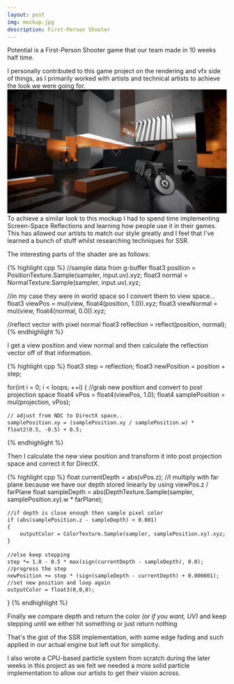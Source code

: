 ```yaml
---
layout: post
img: mockup.jpg
description: First-Person Shooter
---
```


Potential is a First-Person Shooter game that our team made in 10 weeks half time.

I personally contributed to this game project on the rendering and vfx side of things, as I primarily worked with artists and technical artists to achieve the look we were going for. ![](../assets/mockup.jpg)
To achieve a similar look to this mockup I had to spend time implementing Screen-Space Reflections and learning how people use it in their games.
This has allowed our artists to match our style greatly and I feel that I've learned a bunch of stuff whilst researching techniques for SSR.


The interesting parts of the shader are as follows:

{% highlight cpp %}
//sample data from g-buffer
float3 position = PositionTexture.Sample(sampler, input.uv).xyz;
float3 normal = NormalTexture.Sample(sampler, input.uv).xyz;

//in my case they were in world space so I convert them to view space...
float3 viewPos = mul(view, float4(position, 1.0)).xyz;
float3 viewNormal = mul(view, float4(normal, 0.0)).xyz;

//reflect vector with pixel normal
float3 reflection = reflect(position, normal);
{% endhighlight %}

I get a view position and view normal and then calculate the reflection vector off of that information.

{% highlight cpp %}
float3 step = reflection;
float3 newPosition = position + step;

for(int i = 0; i < loops; ++i)
{
    //grab new position and convert to post projection space
    float4 vPos = float4(viewPos, 1.0);
    float4 samplePosition = mul(projection, vPos);

    // adjust from NDC to DirectX space..
    samplePosition.xy = (samplePosition.xy / samplePosition.w) * float2(0.5, -0.5) + 0.5;

{% endhighlight %}

Then I calculate the new view position and transform it into post projection space and correct it for DirectX.

{% highlight cpp %}
    float currentDepth = abs(vPos.z);
    //I multiply with far plane because we have our depth stored linearly by using viewPos.z / farPlane
    float sampleDepth = abs(DepthTexture.Sample(sampler, samplePosition.xy).w * farPlane); 

    //if depth is close enough then sample pixel color
    if (abs(samplePosition.z - sampleDepth) < 0.001)
    {
        outputColor = ColorTexture.Sample(sampler, samplePosition.xy).xyz;
    }

    //else keep stepping
    step *= 1.0 - 0.5 * max(sign(currentDepth - sampleDepth), 0.0); //progress the step
    newPosition += step * (sign(sampleDepth - currentDepth) + 0.000001); //set new position and loop again
    outputColor = float3(0,0,0);
}
{% endhighlight %}

Finally we compare depth and return the color *(or if you want, UV)* and keep stepping until we either hit something or just return nothing

That's the gist of the SSR implementation, with some edge fading and such applied in our actual engine but left out for simplicity.

I also wrote a CPU-based particle system from scratch during the later weeks in this project as we felt we needed a more solid particle implementation to allow our artists to get their vision across.